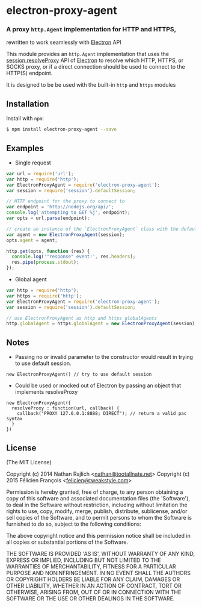 electron-proxy-agent
===============
### A proxy `http.Agent` implementation for HTTP and HTTPS,
rewritten to work seamlessly with [Electron](https://github.com/atom/electron) API

This module provides an `http.Agent` implementation that uses the [session.resolveProxy](https://github.com/atom/electron/blob/master/docs/api/session.md#sesresolveproxyurl-callback) API of [Electron](https://github.com/atom/electron) to resolve which HTTP, HTTPS, or SOCKS proxy, or if a direct connection should be used to connect to the HTTP(S) endpoint.

It is designed to be be used with the built-in `http` and `https` modules


Installation
------------

Install with `npm`:

``` bash
$ npm install electron-proxy-agent --save
```


Examples
-------

- Single request
``` js
var url = require('url');
var http = require('http');
var ElectronProxyAgent = require('electron-proxy-agent');
var session = require('session').defaultSession;

// HTTP endpoint for the proxy to connect to
var endpoint = 'http://nodejs.org/api/';
console.log('attempting to GET %j', endpoint);
var opts = url.parse(endpoint);

// create an instance of the `ElectronProxyAgent` class with the default electron session
var agent = new ElectronProxyAgent(session);
opts.agent = agent;

http.get(opts, function (res) {
  console.log('"response" event!', res.headers);
  res.pipe(process.stdout);
});
```

- Global agent
``` js
var http = require('http');
var https = require('http');
var ElectronProxyAgent = require('electron-proxy-agent');
var session = require('session').defaultSession;

// use ElectronProxyAgent as http and https globalAgents
http.globalAgent = https.globalAgent = new ElectronProxyAgent(session);
```

Notes
-----
- Passing no or invalid parameter to the constructor would result in trying to use default session.
```
new ElectronProxyAgent() // try to use default session
```
- Could be used or mocked out of Electron by passing an object that implements resolveProxy
```
new ElectronProxyAgent({
  resolveProxy : function(url, callback) {
    callback("PROXY 127.0.0.1:8888; DIRECT"); // return a valid pac syntax
  }
})
```


License
-------

(The MIT License)

Copyright (c) 2014 Nathan Rajlich &lt;nathan@tootallnate.net&gt;
Copyright (c) 2015 Félicien François &lt;felicien@tweakstyle.com&gt;

Permission is hereby granted, free of charge, to any person obtaining
a copy of this software and associated documentation files (the
'Software'), to deal in the Software without restriction, including
without limitation the rights to use, copy, modify, merge, publish,
distribute, sublicense, and/or sell copies of the Software, and to
permit persons to whom the Software is furnished to do so, subject to
the following conditions:

The above copyright notice and this permission notice shall be
included in all copies or substantial portions of the Software.

THE SOFTWARE IS PROVIDED 'AS IS', WITHOUT WARRANTY OF ANY KIND,
EXPRESS OR IMPLIED, INCLUDING BUT NOT LIMITED TO THE WARRANTIES OF
MERCHANTABILITY, FITNESS FOR A PARTICULAR PURPOSE AND NONINFRINGEMENT.
IN NO EVENT SHALL THE AUTHORS OR COPYRIGHT HOLDERS BE LIABLE FOR ANY
CLAIM, DAMAGES OR OTHER LIABILITY, WHETHER IN AN ACTION OF CONTRACT,
TORT OR OTHERWISE, ARISING FROM, OUT OF OR IN CONNECTION WITH THE
SOFTWARE OR THE USE OR OTHER DEALINGS IN THE SOFTWARE.

